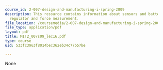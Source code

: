 ```yaml
---
course_id: 2-007-design-and-manufacturing-i-spring-2009
description: This resource contains information about sensors and batteries, low-dropout
  regulator and force measurement.
file_location: /coursemedia/2-007-design-and-manufacturing-i-spring-2009/533fc3963f8014bec362eb34c77b57be_MIT2_007s09_lec16.pdf
file_type: application/pdf
layout: pdf
title: MIT2_007s09_lec16.pdf
type: course
uid: 533fc3963f8014bec362eb34c77b57be

---
```

None